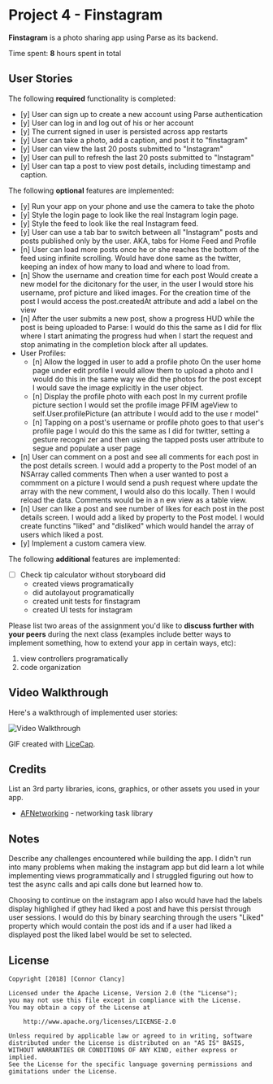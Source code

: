 # Project 4 - Finstagram

**Finstagram** is a photo sharing app using Parse as its backend.

Time spent: **8** hours spent in total

## User Stories

The following **required** functionality is completed:

- [y] User can sign up to create a new account using Parse authentication
- [y] User can log in and log out of his or her account
- [y] The current signed in user is persisted across app restarts
- [y] User can take a photo, add a caption, and post it to "finstagram"
- [y] User can view the last 20 posts submitted to "Instagram"
- [y] User can pull to refresh the last 20 posts submitted to "Instagram"
- [y] User can tap a post to view post details, including timestamp and caption.

The following **optional** features are implemented:

- [y] Run your app on your phone and use the camera to take the photo
- [y] Style the login page to look like the real Instagram login page.
- [y] Style the feed to look like the real Instagram feed.
- [y] User can use a tab bar to switch between all "Instagram" posts and posts published only by the user. AKA, tabs for Home Feed and Profile
- [n] User can load more posts once he or she reaches the bottom of the feed using infinite scrolling. 
Would have done same as the twitter, keeping an index of how many to load and where to load from.
- [n] Show the username and creation time for each post
Would create a new model for the dicitonary for the user, in the user I would store his username, prof picture and liked images. For the creation time of the post I would access the post.createdAt attribute and add a label on the view
- [n] After the user submits a new post, show a progress HUD while the post is being uploaded to Parse: I would do this the same as I did for flix where I start animating the progress hud when I start the request and stop animating in the completion block after all updates.
- User Profiles:
   - [n] Allow the logged in user to add a profile photo
	On the user home page under edit profile I would allow them to upload a 	photo and I would do this in the same way we did the photos for the post 	except I would save the image explicitly in the user object.
   - [n] Display the profile photo with each post
	In my current profile picture section I would set the profile image PFIM	ageView to self.User.profilePicture (an attribute I would add to the use	r model"
   - [n] Tapping on a post's username or profile photo goes to that user's profile page
	I would do this the same as I did for twitter, setting a gesture recogni	zer and then using the tapped posts user attribute to segue and populate 	a user page
- [n] User can comment on a post and see all comments for each post in the post details screen.
	I would add a property to the Post model of an NSArray called comments
	Then when a user wanted to post a commment on a picture I would send
	a push request where update the array with the new comment, I would also 	do this locally. Then I would reload the data. Comments would be in a n		ew view as a table view.
- [n] User can like a post and see number of likes for each post in the post details screen.
	I would add a liked by property to the Post model. I would create functins "liked" and "disliked" which would handel the array of users which liked a post.
- [y] Implement a custom camera view.

The following **additional** features are implemented:

- [ ] Check tip calculator without storyboard did
  - created views programatically
  - did autolayout programatically
  - created unit tests for finstagram
  - created UI tests for instagram

Please list two areas of the assignment you'd like to **discuss further with your peers** during the next class (examples include better ways to implement something, how to extend your app in certain ways, etc):

1. view controllers programatically
2. code organization

## Video Walkthrough

Here's a walkthrough of implemented user stories:

<img src='http://i.imgur.com/link/to/your/gif/file.gif' title='Video Walkthrough' width='' alt='Video Walkthrough' />

GIF created with [LiceCap](http://www.cockos.com/licecap/).

## Credits

List an 3rd party libraries, icons, graphics, or other assets you used in your app.

- [AFNetworking](https://github.com/AFNetworking/AFNetworking) - networking task library


## Notes

Describe any challenges encountered while building the app.
I didn't run into many problems when making the instagram app but did learn a lot while implementing views programmatically and I struggled figuring out how to test the async calls and api calls done but learned how to.

Choosing to continue on the instagram app I also would have had the labels display highlighed if gthey had liked a post and have this persist through user sessions. I would do this by binary searching through the users "Liked" property which would contain the post ids  and if a user had liked a displayed post the liked label would be set to selected.

## License

    Copyright [2018] [Connor Clancy]

    Licensed under the Apache License, Version 2.0 (the "License");
    you may not use this file except in compliance with the License.
    You may obtain a copy of the License at

        http://www.apache.org/licenses/LICENSE-2.0

    Unless required by applicable law or agreed to in writing, software
    distributed under the License is distributed on an "AS IS" BASIS,
    WITHOUT WARRANTIES OR CONDITIONS OF ANY KIND, either express or implied.
    See the License for the specific language governing permissions and
    gimitations under the License.
